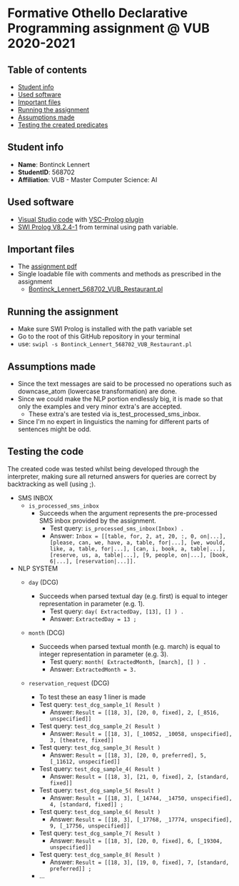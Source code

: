 # Formative Othello Declarative Programming assignment @ VUB 2020-2021 

## Table of contents
- [Student info](#student-info)
- [Used software](#used-software)
- [Important files](#important-files)
- [Running the assignment](#running-the-assignment)
- [Assumptions made](#assumptions-made)
- [Testing the created predicates](#testing-the-created-predicates)

## Student info
- **Name**: Bontinck Lennert
- **StudentID**: 568702
- **Affiliation**: VUB - Master Computer Science: AI

## Used software
- [Visual Studio code](https://code.visualstudio.com/Download) with [VSC-Prolog plugin](https://marketplace.visualstudio.com/items?itemName=arthurwang.vsc-prolog)
- [SWI Prolog V8.2.4-1](https://www.swi-prolog.org/download/stable) from terminal using path variable.

## Important files
- The [assignment pdf](assignment.pdf)
- Single loadable file with comments and methods as prescribed in the assignment
   - [Bontinck_Lennert_568702_VUB_Restaurant.pl](Bontinck_Lennert_568702_VUB_Restaurant.pl)

## Running the assignment
- Make sure SWI Prolog is installed with the path variable set
- Go to the root of this GitHub repository in your terminal
- use:  ```swipl -s Bontinck_Lennert_568702_VUB_Restaurant.pl```

## Assumptions made
   - Since the text messages are said to be processed no operations such as downcase_atom (lowercase transformation) are done.
   - Since we could make the NLP portion endlessly big, it is made so that only the examples and very minor extra's are accepted.
      - These extra's are tested via is_test_processed_sms_inbox.
   - Since I'm no expert in linguistics the naming for different parts of sentences might be odd.

## Testing the code

The created code was tested whilst being developed through the interpreter, making sure all returned answers for queries are correct by backtracking as well (using ;).

- SMS INBOX
   - ```is_processed_sms_inbox```
      - Succeeds when the argument represents the pre-processed SMS inbox provided by the assignment.
         - Test query: ```is_processed_sms_inbox(Inbox) .```
         - Answer: ```Inbox = [[table, for, 2, at, 20, :, 0, on|...], [please, can, we, have, a, table, for|...], [we, would, like, a, table, for|...], [can, i, book, a, table|...], [reserve, us, a, table|...], [9, people, on|...], [book, 6|...], [reservation|...]].```
- NLP SYSTEM
   -  ```day``` (DCG)
      - Succeeds when parsed textual day (e.g. first) is equal to integer representation in parameter (e.g. 1).
         - Test query: ```day( ExtractedDay, [13], [] ) .```
         - Answer: ```ExtractedDay = 13 ;```
   
   - ```month``` (DCG)
      - Succeeds when parsed textual month (e.g. march) is equal to integer representation in parameter (e.g. 3).
         - Test query: ```month( ExtractedMonth, [march], [] ) .```
         - Answer: ```ExtractedMonth = 3.```
  
   - ```reservation_request``` (DCG)
      - To test these an easy 1 liner is made
      - Test query: ```test_dcg_sample_1( Result )```
         - Answer: ```Result = [[18, 3], [20, 0, fixed], 2, [_8516, unspecified]]```
      - Test query: ```test_dcg_sample_2( Result )```
         - Answer: ```Result = [[18, 3], [_10052, _10058, unspecified], 3, [theatre, fixed]]```
      - Test query: ```test_dcg_sample_3( Result )```
         - Answer: ```Result = [[18, 3], [20, 0, preferred], 5, [_11612, unspecified]]```
      - Test query: ```test_dcg_sample_4( Result )```
         - Answer: ```Result = [[18, 3], [21, 0, fixed], 2, [standard, fixed]]```
      - Test query: ```test_dcg_sample_5( Result )```
         - Answer: ```Result = [[18, 3], [_14744, _14750, unspecified], 4, [standard, fixed]] ;```
      - Test query: ```test_dcg_sample_6( Result )```
         - Answer: ```Result = [[18, 3], [_17768, _17774, unspecified], 9, [_17756, unspecified]]```
      - Test query: ```test_dcg_sample_7( Result )```
         - Answer: ```Result = [[18, 3], [20, 0, fixed], 6, [_19304, unspecified]]```
      - Test query: ```test_dcg_sample_8( Result )```
         - Answer: ```Result = [[18, 3], [19, 0, fixed], 7, [standard, preferred]] ;```
      - ... 
